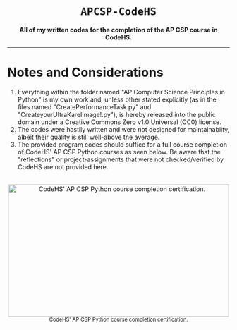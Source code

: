 <div align="center">

  <h1><code>APCSP-CodeHS</code></h1>

  <p>
    <strong>All of my written codes for the completion of the AP CSP course in CodeHS.</strong>
  </p>
  
</div>

***

# Notes and Considerations

1. Everything within the folder named "AP Computer Science Principles in Python" is my own work and, unless other stated explicitly (as in the files named "CreatePerformanceTask.py" and "CreateyourUltraKarelImage!.py"), is hereby released into the public domain under a Creative Commons Zero v1.0 Universal (CC0) license.
2. The codes were hastily written and were not designed for maintainablity, albeit their quality is still well-above the average.
3. The provided program codes should suffice for a full course completion of CodeHS' AP CSP Python courses as seen below.  Be aware that the "reflections" or project-assignments that were not checked/verified by CodeHS are not provided here.

<p align="center" text-align="justify"> <br />
  <img width="500" height="300" align="center"
    src="https://github.com/Thraetaona/APCSP-CodeHS/files/9067709/9OIznp.pdf?raw=true" 
    alt="CodeHS' AP CSP Python course completion certification."
  />
  <br />
  <sub>
    CodeHS' AP CSP Python course completion certification.
  </sub>
<br /> </p>
